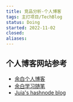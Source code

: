 ```yaml
---
title: 竞品分析-个人博客
tags: 主打项目/TechBlog
status: Doing
started: 2022-11-02
closed: 
aliases: 
---
```

## 个人博客网站参考
- [余白个人博客](https://www.vipyubai.top/)
- [余白学习随笔](https://www.vipyubai.top/)
- [Juia's hashnode blog](https://yuridevat.hashnode.dev/)